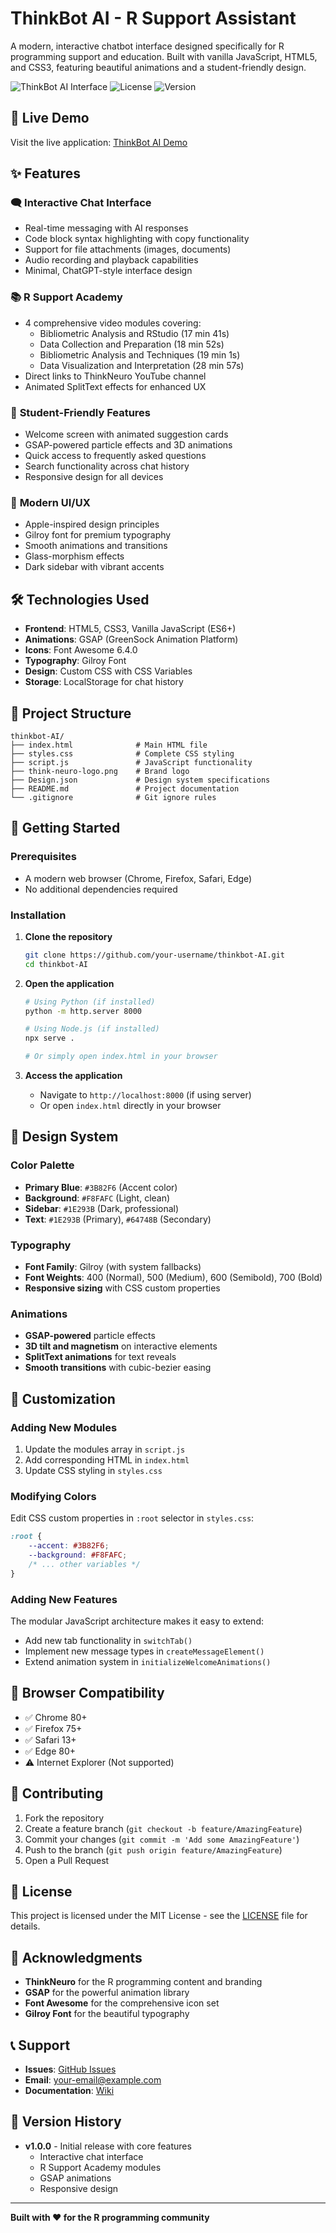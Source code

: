 # ThinkBot AI - R Support Assistant

A modern, interactive chatbot interface designed specifically for R programming support and education. Built with vanilla JavaScript, HTML5, and CSS3, featuring beautiful animations and a student-friendly design.

![ThinkBot AI Interface](https://img.shields.io/badge/Status-Live-brightgreen)
![License](https://img.shields.io/badge/License-MIT-blue)
![Version](https://img.shields.io/badge/Version-1.0.0-orange)

## 🚀 Live Demo

Visit the live application: [ThinkBot AI Demo](https://your-github-username.github.io/thinkbot-AI/)

## ✨ Features

### 🗨️ **Interactive Chat Interface**
- Real-time messaging with AI responses
- Code block syntax highlighting with copy functionality
- Support for file attachments (images, documents)
- Audio recording and playback capabilities
- Minimal, ChatGPT-style interface design

### 📚 **R Support Academy**
- 4 comprehensive video modules covering:
  - Bibliometric Analysis and RStudio (17 min 41s)
  - Data Collection and Preparation (18 min 52s)
  - Bibliometric Analysis and Techniques (19 min 1s)
  - Data Visualization and Interpretation (28 min 57s)
- Direct links to ThinkNeuro YouTube channel
- Animated SplitText effects for enhanced UX

### 🎯 **Student-Friendly Features**
- Welcome screen with animated suggestion cards
- GSAP-powered particle effects and 3D animations
- Quick access to frequently asked questions
- Search functionality across chat history
- Responsive design for all devices

### 📱 **Modern UI/UX**
- Apple-inspired design principles
- Gilroy font for premium typography
- Smooth animations and transitions
- Glass-morphism effects
- Dark sidebar with vibrant accents

## 🛠️ Technologies Used

- **Frontend**: HTML5, CSS3, Vanilla JavaScript (ES6+)
- **Animations**: GSAP (GreenSock Animation Platform)
- **Icons**: Font Awesome 6.4.0
- **Typography**: Gilroy Font
- **Design**: Custom CSS with CSS Variables
- **Storage**: LocalStorage for chat history

## 📁 Project Structure

```
thinkbot-AI/
├── index.html              # Main HTML file
├── styles.css              # Complete CSS styling
├── script.js               # JavaScript functionality
├── think-neuro-logo.png    # Brand logo
├── Design.json             # Design system specifications
├── README.md               # Project documentation
└── .gitignore              # Git ignore rules
```

## 🚀 Getting Started

### Prerequisites
- A modern web browser (Chrome, Firefox, Safari, Edge)
- No additional dependencies required

### Installation

1. **Clone the repository**
   ```bash
   git clone https://github.com/your-username/thinkbot-AI.git
   cd thinkbot-AI
   ```

2. **Open the application**
   ```bash
   # Using Python (if installed)
   python -m http.server 8000
   
   # Using Node.js (if installed)
   npx serve .
   
   # Or simply open index.html in your browser
   ```

3. **Access the application**
   - Navigate to `http://localhost:8000` (if using server)
   - Or open `index.html` directly in your browser

## 🎨 Design System

### Color Palette
- **Primary Blue**: `#3B82F6` (Accent color)
- **Background**: `#F8FAFC` (Light, clean)
- **Sidebar**: `#1E293B` (Dark, professional)
- **Text**: `#1E293B` (Primary), `#64748B` (Secondary)

### Typography
- **Font Family**: Gilroy (with system fallbacks)
- **Font Weights**: 400 (Normal), 500 (Medium), 600 (Semibold), 700 (Bold)
- **Responsive sizing** with CSS custom properties

### Animations
- **GSAP-powered** particle effects
- **3D tilt and magnetism** on interactive elements
- **SplitText animations** for text reveals
- **Smooth transitions** with cubic-bezier easing

## 🔧 Customization

### Adding New Modules
1. Update the modules array in `script.js`
2. Add corresponding HTML in `index.html`
3. Update CSS styling in `styles.css`

### Modifying Colors
Edit CSS custom properties in `:root` selector in `styles.css`:
```css
:root {
    --accent: #3B82F6;
    --background: #F8FAFC;
    /* ... other variables */
}
```

### Adding New Features
The modular JavaScript architecture makes it easy to extend:
- Add new tab functionality in `switchTab()`
- Implement new message types in `createMessageElement()`
- Extend animation system in `initializeWelcomeAnimations()`

## 📱 Browser Compatibility

- ✅ Chrome 80+
- ✅ Firefox 75+
- ✅ Safari 13+
- ✅ Edge 80+
- ⚠️ Internet Explorer (Not supported)

## 🤝 Contributing

1. Fork the repository
2. Create a feature branch (`git checkout -b feature/AmazingFeature`)
3. Commit your changes (`git commit -m 'Add some AmazingFeature'`)
4. Push to the branch (`git push origin feature/AmazingFeature`)
5. Open a Pull Request

## 📄 License

This project is licensed under the MIT License - see the [LICENSE](LICENSE) file for details.

## 🙏 Acknowledgments

- **ThinkNeuro** for the R programming content and branding
- **GSAP** for the powerful animation library
- **Font Awesome** for the comprehensive icon set
- **Gilroy Font** for the beautiful typography

## 📞 Support

- **Issues**: [GitHub Issues](https://github.com/your-username/thinkbot-AI/issues)
- **Email**: your-email@example.com
- **Documentation**: [Wiki](https://github.com/your-username/thinkbot-AI/wiki)

## 🔄 Version History

- **v1.0.0** - Initial release with core features
  - Interactive chat interface
  - R Support Academy modules
  - GSAP animations
  - Responsive design

---

**Built with ❤️ for the R programming community** 